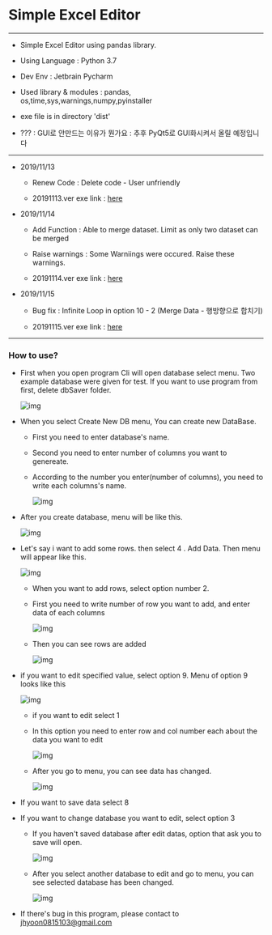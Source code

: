 Simple Excel Editor
===
***
- Simple Excel Editor using pandas library.

- Using Language : Python 3.7

- Dev Env : Jetbrain Pycharm

- Used library & modules : pandas, os,time,sys,warnings,numpy,pyinstaller

- exe file is in directory 'dist'

- ??? : GUI로 안만드는 이유가 뭔가요 : 추후 PyQt5로 GUI화시켜서 올릴 예정입니다
***
- 2019/11/13
    
    - Renew Code : Delete code - User unfriendly
    
    - 20191113.ver exe link : [here](https://drive.google.com/open?id=14cZh265q9hwrnnkNOqq_atpaaAErUyqH)
    
- 2019/11/14

    - Add Function : Able to merge dataset. Limit as only two dataset can be merged
    
    - Raise warnings : Some Warniings were occured. Raise these warnings.
    
    - 20191114.ver exe link : [here](https://drive.google.com/open?id=19QLqjE_e15kC0nMRA05FSXAE0FyX3W0-)
    
- 2019/11/15

    - Bug fix : Infinite Loop in option 10 - 2 (Merge Data - 행방향으로 합치기)
    
    - 20191115.ver exe link : [here](https://drive.google.com/open?id=1TC-oGpYJHAT-Dc17NB0ofLBOhXmmTq6Q)
***
### How to use?


- First when you open program Cli will open database select menu. Two example database were given for test. If you want to use program from first, delete dbSaver folder.

    ![img](ExcelEditorimg/1.PNG)

- When you select Create New DB menu, You can create new DataBase.

    - First you need to enter database's name.

    - Second you need to enter number of columns you want to genereate.

    - According to the number you enter(number of columns), you need to write each columns's name.

        ![img](ExcelEditorimg/2.PNG)

- After you create database, menu will be like this.

    ![img](ExcelEditorimg/3.PNG)

- Let's say i want to add some rows. then select 4 . Add Data. Then menu will appear like this.

    ![img](ExcelEditorimg/4.PNG)

    - When you want to add rows, select option number 2.

    - First you need to write number of row you want to add, and enter data of each columns

        ![img](ExcelEditorimg/5.PNG)
    
    - Then you can see rows are added

        ![img](ExcelEditorimg/6.PNG)

- if you want to edit specified value, select option 9. Menu of option 9 looks like this

    ![img](ExcelEditorimg/7.PNG)

    - if you want to edit select 1

    - In this option you need to enter row and col number each about the data you want to edit

        ![img](ExcelEditorimg/8.PNG)

    - After you go to menu, you can see data has changed.

        ![img](ExcelEditorimg/9.PNG)
    
- If you want to save data select 8

- If you want to change database you want to edit, select option 3

    - If you haven't saved database after edit datas, option that ask you to save will open.

        ![img](ExcelEditorimg/10.PNG)
    
    - After you select another database to edit and go to menu, you can see selected database has been changed.

        ![img](ExcelEditorimg/11.PNG)


- If there's bug in this program, please contact to jhyoon0815103@gmail.com
